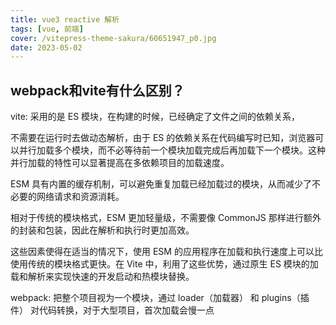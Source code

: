 ```yaml
---
title: vue3 reactive 解析
tags: [vue, 前端]
cover: /vitepress-theme-sakura/60651947_p0.jpg
date: 2023-05-02
---
```


## webpack和vite有什么区别？

vite:
采用的是 ES 模块，在构建的时候，已经确定了文件之间的依赖关系，

不需要在运行时去做动态解析，由于 ES 的依赖关系在代码编写时已知，浏览器可以并行加载多个模块，而不必等待前一个模块加载完成后再加载下一个模块。这种并行加载的特性可以显著提高在多依赖项目的加载速度。

ESM 具有内置的缓存机制，可以避免重复加载已经加载过的模块，从而减少了不必要的网络请求和资源消耗。

相对于传统的模块格式，ESM 更加轻量级，不需要像 CommonJS 那样进行额外的封装和包装，因此在解析和执行时更加高效。

这些因素使得在适当的情况下，使用 ESM 的应用程序在加载和执行速度上可以比使用传统的模块格式更快。在 Vite 中，利用了这些优势，通过原生 ES 模块的加载和解析来实现快速的开发启动和热模块替换。

webpack:
把整个项目视为一个模块，通过 loader（加载器） 和 plugins（插件） 对代码转换，对于大型项目，首次加载会慢一点
